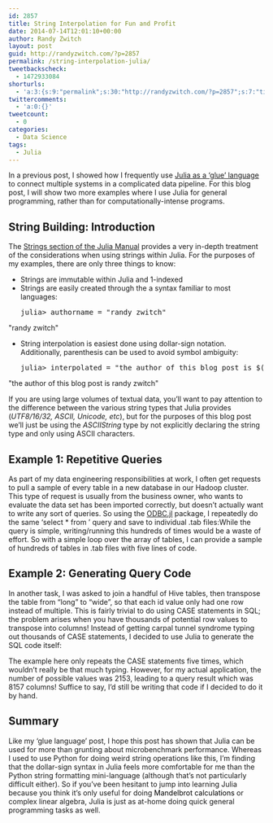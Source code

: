 ```yaml
---
id: 2857
title: String Interpolation for Fun and Profit
date: 2014-07-14T12:01:10+00:00
author: Randy Zwitch
layout: post
guid: http://randyzwitch.com/?p=2857
permalink: /string-interpolation-julia/
tweetbackscheck:
  - 1472933084
shorturls:
  - 'a:3:{s:9:"permalink";s:30:"http://randyzwitch.com/?p=2857";s:7:"tinyurl";s:26:"http://tinyurl.com/m5g7uus";s:4:"isgd";s:19:"http://is.gd/lUnsDT";}'
twittercomments:
  - 'a:0:{}'
tweetcount:
  - 0
categories:
  - Data Science
tags:
  - Julia
---
```

In a previous post, I showed how I frequently use <a title="Using Julia As A ‘Glue’ Language" href="http://randyzwitch.com/julia-odbc-jl/" target="_blank">Julia as a &#8216;glue&#8217; language</a> to connect multiple systems in a complicated data pipeline. For this blog post, I will show two more examples where I use Julia for general programming, rather than for computationally-intense programs.

## String Building: Introduction

The <a title="Julia Documentation - Strings" href="http://docs.julialang.org/en/latest/manual/strings/" target="_blank">Strings section of the Julia Manual</a> provides a very in-depth treatment of the considerations when using strings within Julia. For the purposes of my examples, there are only three things to know:

  * Strings are immutable within Julia and 1-indexed
  * Strings are easily created through the a syntax familiar to most languages: 
    <pre>julia&gt; authorname = "randy zwitch"
"randy zwitch"</pre>

  * String interpolation is easiest done using dollar-sign notation. Additionally, parenthesis can be used to avoid symbol ambiguity: 
    <pre>julia&gt; interpolated = "the author of this blog post is $(authorname)"
"the author of this blog post is randy zwitch"</pre>

If you are using large volumes of textual data, you&#8217;ll want to pay attention to the difference between the various string types that Julia provides (_UTF8/16/32, ASCII, Unicode, etc_), but for the purposes of this blog post we&#8217;ll just be using the _ASCIIString_ type by not explicitly declaring the string type and only using ASCII characters.

## Example 1: Repetitive Queries

As part of my data engineering responsibilities at work, I often get requests to pull a sample of every table in a new database in our Hadoop cluster. This type of request is usually from the business owner, who wants to evaluate the data set has been imported correctly, but doesn&#8217;t actually want to write any sort of queries. So using the <a title="Julia ODBC" href="https://github.com/quinnj/ODBC.jl" target="_blank">ODBC.jl</a> package, I repeatedly do the same &#8216;select * from <tablename>&#8217; query and save to individual .tab files:While the query is simple, writing/running this hundreds of times would be a waste of effort. So with a simple loop over the array of tables, I can provide a sample of hundreds of tables in .tab files with five lines of code.
  


## Example 2: Generating Query Code

In another task, I was asked to join a handful of Hive tables, then transpose the table from &#8220;long&#8221; to &#8220;wide&#8221;, so that each id value only had one row instead of multiple. This is fairly trivial to do using CASE statements in SQL; the problem arises when you have thousands of potential row values to transpose into columns! Instead of getting carpal tunnel syndrome typing out thousands of CASE statements, I decided to use Julia to generate the SQL code itself:

The example here only repeats the CASE statements five times, which wouldn&#8217;t really be that much typing. However, for my actual application, the number of possible values was 2153, leading to a query result which was 8157 columns! Suffice to say, I&#8217;d still be writing that code if I decided to do it by hand.

## Summary

Like my &#8216;glue language&#8217; post, I hope this post has shown that Julia can be used for more than grunting about microbenchmark performance. Whereas I used to use Python for doing weird string operations like this, I&#8217;m finding that the dollar-sign syntax in Julia feels more comfortable for me than the Python string formatting mini-language (although that&#8217;s not particularly difficult either). So if you&#8217;ve been hesitant to jump into learning Julia because you think it&#8217;s only useful for doing <span style="color: #000000;">Mandelbrot calculations</span> or complex linear algebra, Julia is just as at-home doing quick general programming tasks as well.